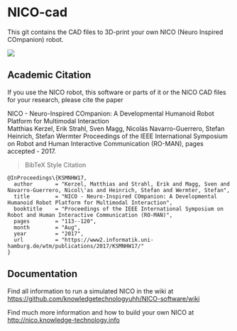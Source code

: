 # NICO-cad

This git contains the CAD files to 3D-print your own NICO (Neuro Inspired COmpanion) robot.

[![](https://www2.informatik.uni-hamburg.de/wtm/pictures/nico_tomato.jpg)](https://www.inf.uni-hamburg.de/en/inst/ab/wtm/research/neurobotics/nico.html)

## Academic Citation

If you use the NICO robot, this software or parts of it or the NICO CAD files for your research, please cite the paper 

NICO - Neuro-Inspired COmpanion: A Developmental Humanoid Robot Platform for Multimodal Interaction  
Matthias Kerzel, Erik Strahl, Sven Magg, Nicolás Navarro-Guerrero, Stefan Heinrich, Stefan Wermter
Proceedings of the IEEE International Symposium on Robot and Human Interactive Communication (RO-MAN), pages accepted - 2017.

> BibTeX Style Citation

```
@InProceedings\{KSMNHW17,
  author       = "Kerzel, Matthias and Strahl, Erik and Magg, Sven and Navarro-Guerrero, Nicol\'as and Heinrich, Stefan and Wermter, Stefan",
  title        = "NICO - Neuro-Inspired COmpanion: A Developmental Humanoid Robot Platform for Multimodal Interaction",
  booktitle    = "Proceedings of the IEEE International Symposium on Robot and Human Interactive Communication (RO-MAN)",
  pages        = "113--120",
  month        = "Aug",
  year         = "2017",
  url          = "https://www2.informatik.uni-hamburg.de/wtm/publications/2017/KSMNHW17/"
}
```
## Documentation

Find all information to run a simulated NICO in the wiki at https://github.com/knowledgetechnologyuhh/NICO-software/wiki

Find much more information and how to build your own NICO at http://nico.knowledge-technology.info
